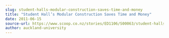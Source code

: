 ```yaml
---
slug: student-halls-modular-construction-saves-time-and-money
title: "Student Hall’s Modular Construction Saves Time and Money"
date: 2011-06-15
source-url: https://www.scoop.co.nz/stories/ED1106/S00063/student-halls-modular-construction-saves-time-and-money.htm
author: auckland-university
---
```


